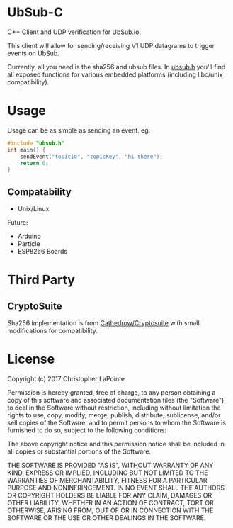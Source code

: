 # UbSub-C

C++ Client and UDP verification for [UbSub.io](https://ubsub.io).

This client will allow for sending/receiving V1 UDP datagrams to trigger events on UbSub.

Currently, all you need is the sha256 and ubsub files.  In [ubsub.h](ubsub.h) you'll find all exposed functions
for various embedded platforms (including libc/unix compatibility).

# Usage

Usage can be as simple as sending an event. eg:
```c
#include "ubsub.h"
int main() {
	sendEvent("topicId", "topicKey", "hi there");
	return 0;
}
```

## Compatability

 * Unix/Linux

Future:

 * Arduino
 * Particle
 * ESP8266 Boards

# Third Party

## CryptoSuite

Sha256 implementation is from [Cathedrow/Cryptosuite](https://github.com/Cathedrow/Cryptosuite) with small modifications
for compatibility.

# License

Copyright (c) 2017 Christopher LaPointe

Permission is hereby granted, free of charge, to any person obtaining a copy
of this software and associated documentation files (the "Software"), to deal
in the Software without restriction, including without limitation the rights
to use, copy, modify, merge, publish, distribute, sublicense, and/or sell
copies of the Software, and to permit persons to whom the Software is
furnished to do so, subject to the following conditions:

The above copyright notice and this permission notice shall be included in all
copies or substantial portions of the Software.

THE SOFTWARE IS PROVIDED "AS IS", WITHOUT WARRANTY OF ANY KIND, EXPRESS OR
IMPLIED, INCLUDING BUT NOT LIMITED TO THE WARRANTIES OF MERCHANTABILITY,
FITNESS FOR A PARTICULAR PURPOSE AND NONINFRINGEMENT. IN NO EVENT SHALL THE
AUTHORS OR COPYRIGHT HOLDERS BE LIABLE FOR ANY CLAIM, DAMAGES OR OTHER
LIABILITY, WHETHER IN AN ACTION OF CONTRACT, TORT OR OTHERWISE, ARISING FROM,
OUT OF OR IN CONNECTION WITH THE SOFTWARE OR THE USE OR OTHER DEALINGS IN THE
SOFTWARE.
